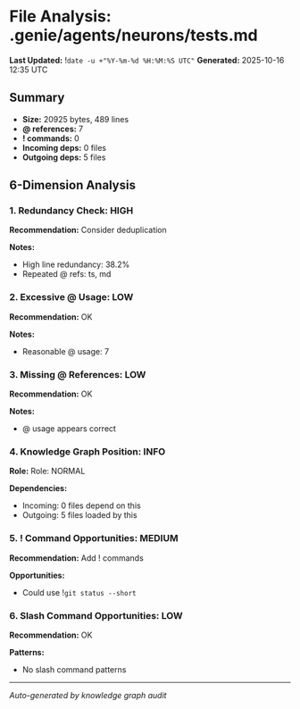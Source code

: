 # File Analysis: .genie/agents/neurons/tests.md
**Last Updated:** !`date -u +"%Y-%m-%d %H:%M:%S UTC"`
**Generated:** 2025-10-16 12:35 UTC

## Summary

- **Size:** 20925 bytes, 489 lines
- **@ references:** 7
- **! commands:** 0
- **Incoming deps:** 0 files
- **Outgoing deps:** 5 files

## 6-Dimension Analysis

### 1. Redundancy Check: HIGH

**Recommendation:** Consider deduplication

**Notes:**
- High line redundancy: 38.2%
- Repeated @ refs: ts, md

### 2. Excessive @ Usage: LOW

**Recommendation:** OK

**Notes:**
- Reasonable @ usage: 7

### 3. Missing @ References: LOW

**Recommendation:** OK

**Notes:**
- @ usage appears correct

### 4. Knowledge Graph Position: INFO

**Role:** Role: NORMAL

**Dependencies:**
- Incoming: 0 files depend on this
- Outgoing: 5 files loaded by this

### 5. ! Command Opportunities: MEDIUM

**Recommendation:** Add ! commands

**Opportunities:**
- Could use !`git status --short`

### 6. Slash Command Opportunities: LOW

**Recommendation:** OK

**Patterns:**
- No slash command patterns

---

*Auto-generated by knowledge graph audit*
